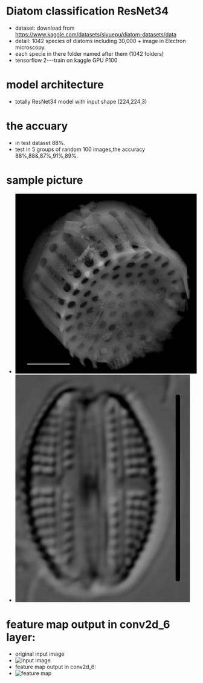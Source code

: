 # Diatom classification ResNet34
- dataset: download from https://www.kaggle.com/datasets/siyuepu/diatom-datasets/data
- detail: 1042 species of diatoms including 30,000 + image in Electron microscopy.
- each specie in there folder named after them (1042 folders)
- tensorflow 2---train on kaggle GPU P100
# model architecture
- totally ResNet34 model with input shape (224,224,3)
# the accuary
- in test dataset 88%.
-  test in 5 groups of random 100 images,the accuracy 88%,88&,87%,91%,89%.
# sample picture

- ![sample1](sample1.jpg)
- ![sample2](sample2.jpg)

# feature map output in conv2d_6 layer:
- original input image
- ![input image]()
- feature map output in conv2d_6:
- ![feature map]()
